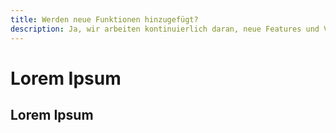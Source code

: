 ```yaml
---
title: Werden neue Funktionen hinzugefügt?
description: Ja, wir arbeiten kontinuierlich daran, neue Features und Verbesserungen bereitzustellen.
---
```


# Lorem Ipsum

## Lorem Ipsum
